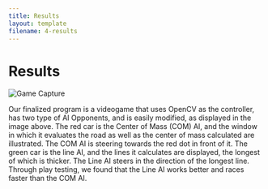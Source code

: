 ```yaml
---
title: Results
layout: template
filename: 4-results
--- 
```


# Results
![Game Capture](http://wtrelease.github.io/Vision-Racing/PresentationLinks/Game_Capture.png)

Our finalized program is a videogame that uses OpenCV as the controller, has two type of AI Opponents, and is easily modified, as displayed in the image above. The red car is the Center of Mass (COM) AI, and the window in which it evaluates the road as well as the center of mass calculated are illustrated. The COM AI is steering towards the red dot in front of it. The green car is the line AI, and the lines it calculates are displayed, the longest of which is thicker. The Line AI steers in the direction of the longest line. Through play testing, we found that the Line AI works better and races faster than the COM AI. 

